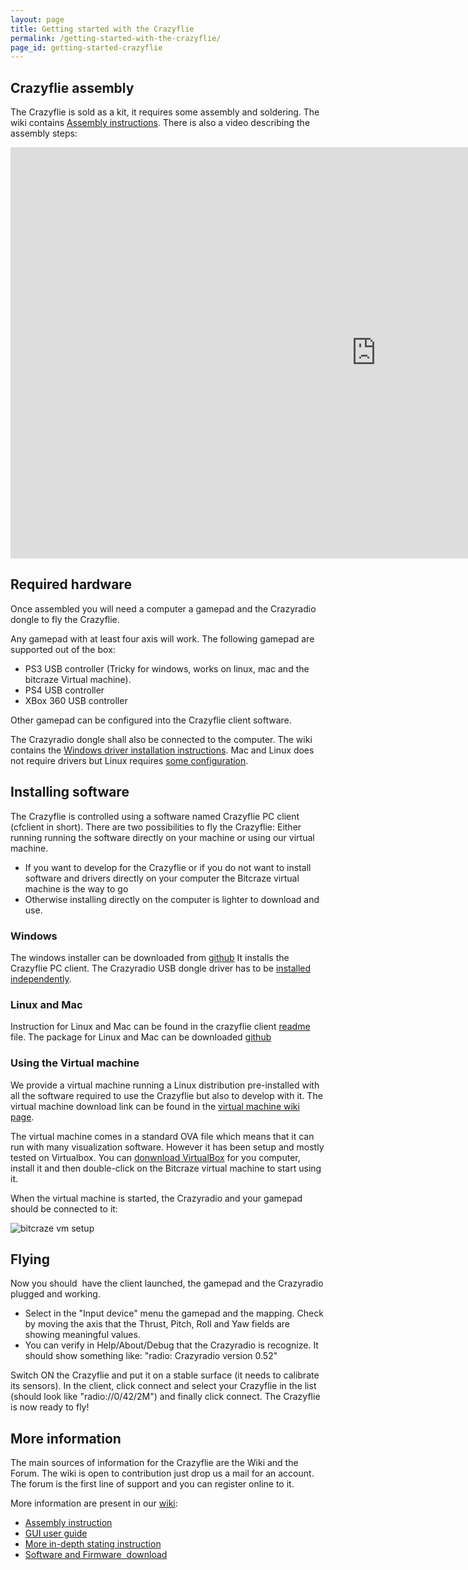 ```yaml
---
layout: page
title: Getting started with the Crazyflie
permalink: /getting-started-with-the-crazyflie/
page_id: getting-started-crazyflie
---
```


## Crazyflie assembly

The Crazyflie is sold as a kit, it requires some assembly and soldering. The 
wiki contains [Assembly instructions](//wiki.bitcraze.io/projects:crazyflie:mechanics:assembly). 
There is also a video describing the assembly steps:

<iframe width="1170" height="658" src="https://www.youtube.com/embed/KeqiUPIDpV8?feature=oembed" frameborder="0" allowfullscreen=""></iframe>

## Required hardware

Once assembled you will need a computer a gamepad and the Crazyradio dongle to fly the Crazyflie.

Any gamepad with at least four axis will work. The following gamepad are supported out of the box:

* PS3 USB controller (Tricky for windows, works on linux, mac and the bitcraze Virtual machine).
* PS4 USB controller
* XBox 360 USB controller

Other gamepad can be configured into the Crazyflie client software.

The Crazyradio dongle shall also be connected to the computer. The wiki 
contains the [Windows driver installation instructions](//wiki.bitcraze.io/doc:crazyradio:install_windows_zadig). 
Mac and Linux does not require drivers but Linux requires 
[some configuration](//wiki.bitcraze.io/projects:virtualmachine:create_vm?s[]=udev#adding_udev_rules_for_crazyradio).

## Installing software

The Crazyflie is controlled using a software named Crazyflie PC client 
(cfclient in short). There are two possibilities to fly the Crazyflie: Either 
running running the software directly on your machine or using our virtual machine.

* If you want to develop for the Crazyflie or if you do not want to install software and drivers directly on your computer the Bitcraze virtual machine is the way to go
* Otherwise installing directly on the computer is lighter to download and use.

### Windows

The windows installer can be downloaded from 
[github](https://github.com/bitcraze/crazyflie-clients-python/releases)
It installs the Crazyflie PC client. The Crazyradio USB dongle driver has to be 
[installed independently](//wiki.bitcraze.io/doc:crazyradio:install_windows_zadig).

### Linux and Mac

Instruction for Linux and Mac can be found in the crazyflie client 
[readme](https://github.com/bitcraze/crazyflie-clients-python/blob/master/README.md) 
file. The package for Linux and Mac can be downloaded 
[github](https://github.com/bitcraze/crazyflie-clients-python/releases)

### Using the Virtual machine

We provide a virtual machine running a Linux distribution pre-installed with 
all the software required to use the Crazyflie but also to develop with it. The 
virtual machine download link can be found in the 
[virtual machine wiki page](//wiki.bitcraze.io/projects:virtualmachine:index).

The virtual machine comes in a standard OVA file which means that it can run 
with many visualization software. However it has been setup and mostly tested 
on Virtualbox. You can 
[donwnload VirtualBox](https://www.virtualbox.org/wiki/Downloads)
for you computer, install it and then double-click on the Bitcraze virtual 
machine to start using it.

When the virtual machine is started, the Crazyradio and your gamepad should be 
connected to it:

<img src="/images/bitcraze_vm_setup-1024x684.jpg" alt="bitcraze vm setup"/>

## Flying

Now you should  have the client launched, the gamepad and the Crazyradio 
plugged and working.

* Select in the "Input device" menu the gamepad and the mapping. Check by moving the axis that the Thrust, Pitch, Roll and Yaw fields are showing meaningful values.
* You can verify in Help/About/Debug that the Crazyradio is recognize. It should show something like: "radio: Crazyradio version 0.52"

Switch ON the Crazyflie and put it on a stable surface (it needs to calibrate 
its sensors). In the client, click connect and select your Crazyflie in the 
list (should look like "radio://0/42/2M") and finally click connect. The 
Crazyflie is now ready to fly!

## More information

The main sources of information for the Crazyflie are the Wiki and the Forum. 
The wiki is open to contribution just drop us a mail for an account. The forum 
is the first line of support and you can register online to it.

More information are present in our [wiki](//wiki.bitcraze.io):

* [Assembly instruction](//wiki.bitcraze.io/projects:crazyflie:mechanics:assembly)
* [GUI user guide](//wiki.bitcraze.io/doc:crazyflie:client:pycfclient:index)
* [More in-depth stating instruction](//wiki.bitcraze.io/projects:crazyflie:userguide:index)
* [Software and Firmware  download](//wiki.bitcraze.io/misc:downloads:index)
